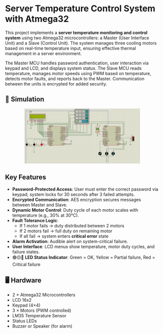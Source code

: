 # Server Temperature Control System with Atmega32

This project implements a **server temperature monitoring and control system** using two Atmega32 microcontrollers: a Master (User Interface Unit) and a Slave (Control Unit). The system manages three cooling motors based on real-time temperature input, ensuring effective thermal management in a server environment.

The Master MCU handles password authentication, user interaction via keypad and LCD, and displays system status. The Slave MCU reads temperature, manages motor speeds using PWM based on temperature, detects motor faults, and reports back to the Master. Communication between the units is encrypted for added security.



## 🔧 Simulation 
<p align="center">
  <img src="assets/proteus_result.jpg" width="75%">
</p>



## Key Features
- **Password-Protected Access**: User must enter the correct password via keypad; system locks for 30 seconds after 3 failed attempts.
- **Encrypted Communication**: AES encryption secures messages between Master and Slave.
- **Dynamic Motor Control**: Duty cycle of each motor scales with temperature (e.g., 30% at 30°C).
- **Fault Tolerance Logic**:
  - If 1 motor fails → duty distributed between 2 motors
  - If 2 motors fail → full duty on remaining motor
  - If all fail → system enters **critical error** state
- **Alarm Activation**: Audible alert on system-critical failure.
- **User Interface**: LCD menus show temperature, motor duty cycles, and failure states.
- 🟢🟡🔴 **LED Status Indicator**: Green = OK, Yellow = Partial failure, Red = Critical failure



## 🖥️ Hardware
- 2 × Atmega32 Microcontrollers
- LCD 16x2
- Keypad (4×4)
- 3 × Motors (PWM controlled)
- LM35 Temperature Sensor
- Status LEDs
- Buzzer or Speaker (for alarm)

